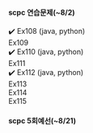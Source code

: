 #### scpc 연습문제(~8/2)
:heavy_check_mark: Ex108 (java, python) <br>
Ex109 <br>
:heavy_check_mark: Ex110 (java, python) <br>
Ex111 <br>
:heavy_check_mark: Ex112 (java, python) <br>
Ex113 <br>
Ex114 <br>
Ex115 <br>

#### scpc 5회예선(~8/21)
